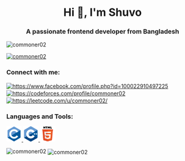 <h1 align="center">Hi 👋, I'm Shuvo</h1>
<h3 align="center">A passionate frontend developer from Bangladesh</h3>

<p align="left"> <img src="https://komarev.com/ghpvc/?username=commoner02&label=Profile%20views&color=0e75b6&style=flat" alt="commoner02" /> </p>

<p align="left"> <a href="https://github.com/ryo-ma/github-profile-trophy"><img src="https://github-profile-trophy.vercel.app/?username=commoner02" alt="commoner02" /></a> </p>

<h3 align="left">Connect with me:</h3>
<p align="left">
<a href="https://fb.com/https://www.facebook.com/profile.php?id=100022910497225" target="blank"><img align="center" src="https://raw.githubusercontent.com/rahuldkjain/github-profile-readme-generator/master/src/images/icons/Social/facebook.svg" alt="https://www.facebook.com/profile.php?id=100022910497225" height="30" width="40" /></a>
<a href="https://codeforces.com/profile/https://codeforces.com/profile/commoner02" target="blank"><img align="center" src="https://raw.githubusercontent.com/rahuldkjain/github-profile-readme-generator/master/src/images/icons/Social/codeforces.svg" alt="https://codeforces.com/profile/commoner02" height="30" width="40" /></a>
<a href="https://www.leetcode.com/https://leetcode.com/u/commoner02/" target="blank"><img align="center" src="https://raw.githubusercontent.com/rahuldkjain/github-profile-readme-generator/master/src/images/icons/Social/leet-code.svg" alt="https://leetcode.com/u/commoner02/" height="30" width="40" /></a>
</p>

<h3 align="left">Languages and Tools:</h3>
<p align="left"> <a href="https://www.cprogramming.com/" target="_blank" rel="noreferrer"> <img src="https://raw.githubusercontent.com/devicons/devicon/master/icons/c/c-original.svg" alt="c" width="40" height="40"/> </a> <a href="https://www.w3schools.com/cpp/" target="_blank" rel="noreferrer"> <img src="https://raw.githubusercontent.com/devicons/devicon/master/icons/cplusplus/cplusplus-original.svg" alt="cplusplus" width="40" height="40"/> </a> <a href="https://www.w3.org/html/" target="_blank" rel="noreferrer"> <img src="https://raw.githubusercontent.com/devicons/devicon/master/icons/html5/html5-original-wordmark.svg" alt="html5" width="40" height="40"/> </a> </p>

<p><img align="left" src="https://github-readme-stats.vercel.app/api/top-langs?username=commoner02&show_icons=true&locale=en&layout=compact" alt="commoner02" /></p>

<p>&nbsp;<img align="center" src="https://github-readme-stats.vercel.app/api?username=commoner02&show_icons=true&locale=en" alt="commoner02" /></p>
